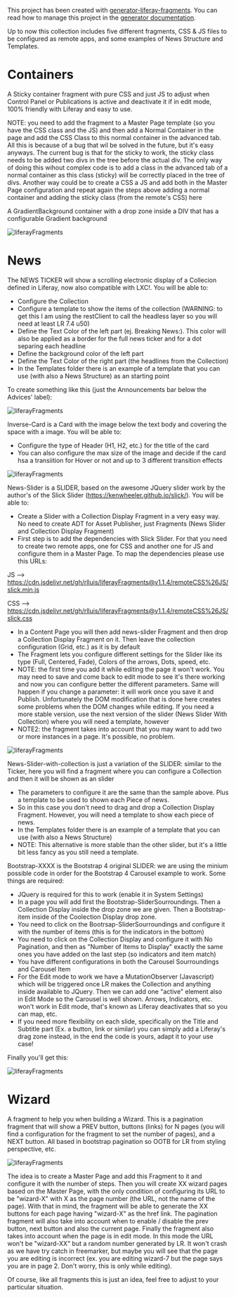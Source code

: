 This project has been created with [generator-liferay-fragments][1]. You can read
how to manage this project in the [generator documentation][2].

[1]: https://www.npmjs.com/package/generator-liferay-fragments
[2]: https://www.npmjs.com/package/generator-liferay-fragments#usage

Up to now this collection includes five different fragments, CSS & JS files to be configured as remote apps, and some examples of News Structure and Templates.

# Containers
A Sticky container fragment with pure CSS and just JS to adjust when Control Panel or Publications is active and deactivate it if in edit mode, 100% friendly with Liferay and easy to use. 

NOTE: you need to add the fragment to a Master Page template (so you have the CSS class and the JS) and then add a Normal Container in the page and add the CSS Class to this normal container in the advanced tab. All this is because of a bug that wil be solved in the future, but it's easy anyways. The current bug is that for the sticky to work, the sticky class needs to be added two divs in the tree before the actual div. The only way of doing this wihout complex code is to add a class in the advanced tab of a normal container as this class (sticky) will be correctly placed in the tree of divs.
Another way could be to create a CSS a JS and add both in the Master Page configuration and repeat again the steps above adding a normal container and adding the sticky class (from the remote's CSS) here

A GradientBackground container with a drop zone inside a DIV that has a configurable Gradient background

![liferayFragments](/images/GradientBackground.png)

# News

The NEWS TICKER will show a scrolling electronic display of a Collecion defined in Liferay, now also compatible with LXC!. You will be able to:

 - Configure the Collection
 - Configure a template to show the items of the collection (WARNING: to get this I am using the restClient to call the headless layer so you will need at least LR 7.4 u50)
 - Define the Text Color of the left part (ej. Breaking News:). This color will also be applied as a border for the full news ticker and for a dot separing each headline
 - Define the background color of the left part
 - Define the Text Color of the right part (the headlines from the Collection)
 - In the Templates folder there is an example of a template that you can use (with also a News Structure) as an starting point

[3]: https://github.com/lfrsales/article-service-template-context-contributor

To create something like this (just the Announcements bar below the Advices' label):

![liferayFragments](/images/NewsTicker.png)

Inverse-Card is a Card with the image below the text body and covering the space with a image. You will be able to:

 - Configure the type of Header (H1, H2, etc.) for the title of the card
 - You can also configure the max size of the image and decide if the card hsa a transiition for Hover or not and up to 3 different transition effects
 
 ![liferayFragments](/images/InverseCard.png)
 
News-Slider is a SLIDER, based on the awesome JQuery slider work by the author's of the Slick Slider (https://kenwheeler.github.io/slick/). You will be able to:

 - Create a Slider with a Collection Display Fragment in a very easy way. No need to create ADT for Asset Publisher, just Fragments (News Slider and Collection Display Fragment)
 - First step is to add the dependencies with Slick Slider. For that you need to create two remote apps, one for CSS and another one for JS and configure them in a Master Page. To map the dependencies please use this URLs:
 
 JS --> https://cdn.jsdelivr.net/gh/rlluis/liferayFragments@v1.1.4/remoteCSS%26JS/slick.min.js
 
 CSS --> https://cdn.jsdelivr.net/gh/rlluis/liferayFragments@v1.1.4/remoteCSS%26JS/slick.css
 
 - In a Content Page you will then add news-slider Fragment and then drop a Collection Display Fragment on it. Then leave the collection configuration (Grid, etc.) as it is by default
 - The Fragment lets you configure different settings for the Slider like its type (Full, Centered, Fade), Colors of the arrows, Dots, speed, etc.
 - NOTE: the first time you add it while editing the page it won't work. You may need to save and come back to edit mode to see it's there working and now you can configure better the different parameters. Same will happen if you change a parameter: it will work once you save it and Publish. Unfortunately the DOM modification that is done here creates some problems when the DOM changes while editing. If you need a more stable version, use the next version of the slider (News Slider With Collection) where you will need a template, however
 - NOTE2: the fragment takes into account that you may want to add two or more instances in a page. It's possible, no problem.

 ![liferayFragments](/images/NewsSlider.png)
 
News-Slider-with-collection is just a variation of the SLIDER: similar to the Ticker, here you will find a fragment where you can configure a Collection and then it will be shown as an slider
 
 - The parameters to configure it are the same than the sample above. Plus a template to be used to shown each Piece of news.
 - So in this case you don't need to drag and drop a Collection Display Fragment. However, you will need a template to show each piece of news.
 - In the Templates folder there is an example of a template that you can use (with also a News Structure)
 - NOTE: This alternative is more stable than the other slider, but it's a little bit less fancy as you still need a template.
 

Bootstrap-XXXX is the Bootstrap 4 original SLIDER: we are using the minium possible code in order for the Bootstrap 4 Carousel example to work. Some things are required:
 
  - JQuery is required for this to work (enable it in System Settings)
  - In a page you will add first the Bootstrap-SliderSourroundings. Then a Collection Display inside the drop zone we are given. Then a Bootstrap-item inside of the Coolection Display drop zone.
  - You need to click on the Bootrsap-SliderSourroundings and configure it with the number of items (this is for the indicators in the bottom)
  - You need to click on the Collection Display and configure it with No Pagination, and then as "Number of Items to Display" exactly the same ones you have added on the last step (so indicators and item match)
  - You have different configurations in both the Carousel Sourroundings and Carousel Item
  - For the Edit mode to work we have a MutationObserver (Javascript) which will be triggered once LR makes the Collection and anything inside available to JQuery. Then we can add one "active" element also in Edit Mode so the Carousel is well shown. Arrows, Indicators, etc. won't work in Edit mode, that's known as Liferay deactivates that so you can map, etc.
  - If you need more flexibility on each slide, specifically on the Title and Subtitle part (Ex. a button, link or similar) you can simply add a Liferay's drag zone instead, in the end the code is yours, adapt it to your use case!

Finally you'll get this:

![liferayFragments](/images/BootstrapCarousel.png)


# Wizard
A fragment to help you when building a Wizard. This is a pagination fragment that will show a PREV button, buttons (links) for N pages (you will find a configuration for the fragment to set the number of pages), and a NEXT button. All based in bootstrap pagination so OOTB for LR from styling perspective, etc. 

 ![liferayFragments](/images/paginationWizard.png)

The idea is to create a Master Page and add this Fragment to it and configure it with the number of steps. Then you will create XX wizard pages based on the Master Page, with the only condition of configuring its URL to be "wizard-X" with X as the page number (the URL, not the name of the page). With that in mind, the fragment will be able to generate the XX buttons for each page having "wizard-X" as the href link. The pagination fragment will also take into account when to enable / disable the prev button, next button and also the current page. Finally the fragment also takes into account when the page is in edit mode. In this mode the URL won't be "wizard-XX" but a random number generated by LR. It won't crash as we have try catch in freemarker, but maybe you will see that the page you are editing is incorrect (ex. you are editing wizard-7 but the page says you are in page 2. Don't worry, this is only while editing).

Of course, like all fragments this is just an idea, feel free to adjust to your particular situation.

